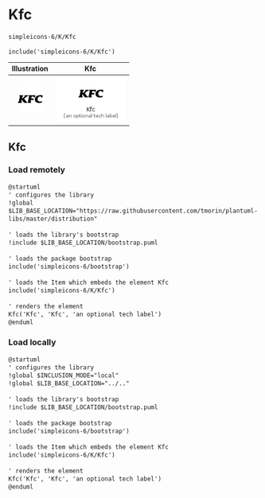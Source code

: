 # Kfc


```text
simpleicons-6/K/Kfc
```

```text
include('simpleicons-6/K/Kfc')
```



| Illustration | Kfc |
| :---: | :---: |
| ![illustration for Illustration](../../simpleicons-6/K/Kfc.png) | ![illustration for Kfc](../../simpleicons-6/K/Kfc.Local.png) |




## Kfc

### Load remotely
```plantuml
@startuml
' configures the library
!global $LIB_BASE_LOCATION="https://raw.githubusercontent.com/tmorin/plantuml-libs/master/distribution"

' loads the library's bootstrap
!include $LIB_BASE_LOCATION/bootstrap.puml

' loads the package bootstrap
include('simpleicons-6/bootstrap')

' loads the Item which embeds the element Kfc
include('simpleicons-6/K/Kfc')

' renders the element
Kfc('Kfc', 'Kfc', 'an optional tech label')
@enduml
```

### Load locally
```plantuml
@startuml
' configures the library
!global $INCLUSION_MODE="local"
!global $LIB_BASE_LOCATION="../.."

' loads the library's bootstrap
!include $LIB_BASE_LOCATION/bootstrap.puml

' loads the package bootstrap
include('simpleicons-6/bootstrap')

' loads the Item which embeds the element Kfc
include('simpleicons-6/K/Kfc')

' renders the element
Kfc('Kfc', 'Kfc', 'an optional tech label')
@enduml
```

